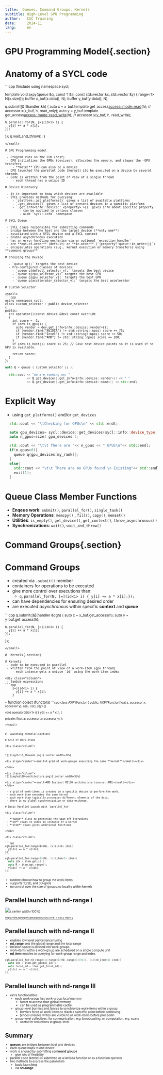 ```yaml
---
title:  Queues, Command Groups, Kernels
subtitle: High-Level GPU Programming 
author:   CSC Training
date:     2024-11
lang:     en
---
```


# GPU Programming Model{.section}


# Anatomy of a SYCL code

<small>
```cpp
#include <sycl/sycl.hpp>
using namespace sycl;

template <typename T>
void axpy(queue &q, const T &a, const std::vector<T> &x, std::vector<T> &y) {
  range<1> N{x.size()};
  buffer x_buf(x.data(), N);
  buffer y_buf(y.data(), N);

  q.submit([&](handler &h) {
    auto x = x_buf.template get_access<access::mode::read>(h);        // accessor x(x_buf, h, read_only);
    auto y = y_buf.template get_access<access::mode::read_write>(h);  // accessor y(y_buf, h, read_write);

    h.parallel_for(N, [=](id<1> i) {
      y[i] += a * x[i];
    });
  });
  q.wait_and_throw();
}
```
</small>

# GPU Programming model 

 - Program runs on the CPU (host)
 - CPU initializes the GPUs (devices), allocates the memory, and stages the -GPU transfers
    - **Note!** CPU can also be a device
 - CPU launched the parallel code (kernel) ito be executed on a device by several threads
 - Code is written from the point of view of a single thread
    - each thread has a unique ID

# Device Discovery

 - it is important to know which devices are available
 - SYCL provides methods for querying:
    - `platform::get_platforms()` gives a list of available platforms
    - `.get_devices()` gives a list of present devices in a specific platform
    - `.get_info<info::device:: <property> >()` gives info about specific property
        - can be applied to various classes
        - wide `sycl::info` namespace 

# SYCL Queue

 - SYCL class responsible for submitting commands
 - bridge between the host and the target device (**only one**)
 - associated with a SYCL device and a SYCL context
 - enable asynchronous execution
 - has an error-handling mechanism via an optional `exception_handler`
 - are **out-of-order** (default) or **in-order** (`{property::queue::in_order()}`)
 - encapsulates operations (e.g., kernel execution or memory transfers) using **command groups**

# Choosing the Device

  - `queue q();` targets the best device
  - Pre-configured classes of devices:
    - `queue q(default_selector_v);` targets the best device 
    - `queue q(cpu_selector_v);` targets the best CPU
    - `queue q(gpu_selector_v);` targets the best GPU
    - `queue q(accelerator_selector_v);` targets the best accelerator

# Custom Selector

<small>
```cpp
using namespace sycl;
class custom_selector : public device_selector
{
public:
  int operator()(const device &dev) const override
  {
    int score = -1;
    if (dev.is_gpu()) {
      auto vendor = dev.get_info<info::device::vendor>();
      if (vendor.find("NVIDIA") != std::string::npos) score += 75;
      if (vendor.find("Intel") != std::string::npos) score += 50;
      if (vendor.find("AMD") != std::string::npos) score += 100;
    }
    if (dev.is_host()) score += 25; // Give host device points so it is used if no GPU is available.

    return score;
  }
};
``` 
```cpp
auto Q = queue { custom_selector {} };

  std::cout << "we are running on: "
            << Q.get_device().get_info<info::device::vendor>() << " "
            << Q.get_device().get_info<info::device::name>() << std::endl;
```
</small>

# Explicit Way
 - using `get_platforms()` and/or `get_devices` 
```cpp
  std::cout << "\tChecking for GPUs\n" << std::endl;

  auto gpu_devices= sycl::device::get_devices(sycl::info::device_type::gpu);
  auto n_gpus=size( gpu_devices );

  std::cout << "\t\t There are "<< n_gpus << " GPUs\n"<< std::endl;
  if(n_gpus>0){
    queue q{gpu_devices[my_rank]};
  }
  else{
    std::cout << "\t\t There are no GPUs found \n Existing"<< std::endl;
    exit(1);
  }
``` 


# Queue Class Member Functions 

  - **Enqeue work**: `submit()`, `parallel_for()`, `single_task()`
  - **Memory Operations**: `memcpy()` , `fill()`, `copy()`, `memset()`
  - **Utilities**: `is_empty()`,  `get_device()`, `get_context()`, `throw_asynchronous()`
  - **Synchronizations**: `wait()`, `wait_and_throw()`

# Command Groups{.section}

# Command Groups

 - created via `.submit()` member
 - containers for operations to be executed 
 - give more control over executions than:
    - `q.parallel_for(N, [=](id<1> i) { y[i] += a * x[i];});`
 - can have dependencies for ensuring desired order
 - are executed *asynchronous* within specific **context** and **queue**
<small>
```cpp  
  q.submit([&](handler &cgh) {
    auto x = x_buf.get_access<access::mode::read>(h);        
    auto y = y_buf.get_access<access::mode::read_write>(h);  

    h.parallel_for(N, [=](id<1> i) {
      y[i] += a * x[i];
    });
  });
```
</small>

#  Kernels{.section} 

# Kernels
 - code to be executed in parallel
 - written from the point of view of a work-item (gpu thread)
    - each intance gets a unique `id` using the work-item index

<div class="column">
 - lambda expressions
```cpp
    [=](id<1> i) {
      y[i] += a * x[i];
    }
```
</div>

<div class="column">
 - function object (functors)
 <small>
```cpp 
class AXPYFunctor {
public:
  AXPYFunctor(float a, accessor<T> x, accessor<T> y): a(a), x(x),
                                                      y(y) {}

  void operator()(id<1> i) {
    y[i] += a * x[i];
  }

private:
  float a;
  accessor<T> x; 
  accessor<T> y;
};
```
</small>


#  Launching Kernels{.section}

# Grid of Work-Items

<div class="column">


![](img/Grid_threads.png){.center width=37%}

<div align="center"><small>A grid of work-groups executing the same **kernel**</small></div>

</div>

<div class="column">
![](img/mi100-architecture.png){.center width=53%}

<div align="center"><small>AMD Instinct MI100 architecture (source: AMD)</small></div>
</div>

 - a grid of work-items is created on a specific device to perform the work. 
 - each work-item executes the same kernel
 - each work-item typically processes different elements of the data. 
 - there is no global synchronization or data exchange.

# Basic Parallel Launch with `parallel_for`

<div class="column">

 - **range** class to prescribe the span off iterations 
 - **id** class to index an instance of a kernel
 - **item** class gives additional functions 

</div>

<div class="column">

```cpp
cgh.parallel_for(range<1>(N), [=](id<1> idx){
  y[idx] += a * x[idx];
});
``` 

```cpp
cgh.parallel_for(range<1>(N), [=](item<1> item){
  auto idx = item.get_id();
  auto R = item.get_range();
  y[idx] += a * x[idx];
});
```

</div>

 - runtime choose how to group the work-items
 - supports 1D,2D, and 3D-grids
 - no control over the size of groups,no locality within kernels 


# Parallel launch with **nd-range** I

![](img/ndrange.jpg){.center width=100%}

<small>https://link.springer.com/book/10.1007/978-1-4842-9691-2</small>

# Parallel launch with **nd-range** II

 - enables low level performance tuning 
 - **nd_range** sets the global range and the local range 
 - iteration space is divided into work-groups
 - work-items within a work-group are scheduled on a single compute unit
 - **nd_item** enables to querying for work-group range and index.

```cpp
cgh.parallel_for(nd_range<1>(range<1>(N),range<1>(64)), [=](nd_item<1> item){
  auto idx = item.get_global_id();
  auto local_id = item.get_local_id();
  y[idx] += a * x[idx];
});
```

# Parallel launch with **nd-range** III
 - extra functionalities
    - each work-group has work-group *local memory*
        - faster to access than global memory
        - can be used as programmable cache
    - group-level *barriers* and *fences* to synchronize work-items within a group
        - *barriers* force all work-items to reach a speciffic point before continuing
        - *fences* ensures writes are visible to all work-items before proceedin
    - group-level collectives, for communication, e.g. broadcasting, or computation, e.g. scans
        - useful for reductions at group-level
 

# Summary

 - **queues** are bridges between host and devices
 - each queue maps to one device
 - work is enqued by submitting **command groups**
    - give lots of flexibility
 - parallel code (kernel)  is submitted as a lambda function or as a function operator
 - two methods to express the parallelism
    - basic launching
    - via **nd-range**
